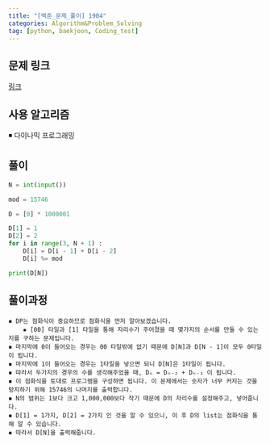 ```yaml
---
title: "[백준_문제_풀이] 1904" 
categories: Algorithm&Problem_Solving
tag: [python, baekjoon, Coding_test]
---
```


## 문제 링크

[링크](https://www.acmicpc.net/problem/1904)

## 사용 알고리즘 

◾ 다이나믹 프로그래밍

## 풀이
```python
N = int(input())

mod = 15746 

D = [0] * 1000001

D[1] = 1 
D[2] = 2 
for i in range(3, N + 1) : 
    D[i] = D[i - 1] + D[i - 2]
    D[i] %= mod 

print(D[N])
```

## 풀이과정

    ◾ DP는 점화식이 중요하므로 점화식을 먼저 알아보겠습니다. 
        ▪ [00] 타일과 [1] 타일을 통해 자리수가 주어졌을 때 몇가지의 순서를 만들 수 있는지를 구하는 문제입니다. 
    ◾ 마지막에 0이 들어오는 경우는 00 타일밖에 없기 때문에 D[N]과 D[N - 1]이 모두 0타일이 됩니다. 
    ◾ 마지막에 1이 들어오는 경우는 1타일을 넣으면 되니 D[N]은 1타일이 됩니다. 
    ◾ 따라서 두가지의 경우의 수를 생각해주었을 때, Dₙ = Dₙ₋₂ + Dₙ₋₁ 이 됩니다. 
    ◾ 이 점화식을 토대로 프로그램을 구성하면 됩니다. 이 문제에서는 숫자가 너무 커지는 것을 방지하기 위해 15746의 나머지를 출력합니다. 
    ◾ N의 범위는 1보다 크고 1,000,000보다 작기 때문에 D의 자리수를 설정해주고, 넣어줍니다. 
    ◾ D[1] = 1가지, D[2] = 2가지 인 것을 알 수 있으니, 이 후 D의 list는 점화식을 통해 알 수 있습니다. 
    ◾ 따라서 D[N]을 출력해줍니다.
    